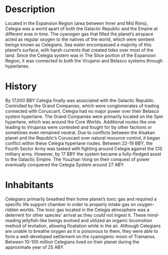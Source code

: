# Description

Located in the Expansion Region (area between Inner and Mid Rims), Celegia was a world apart of both the Galactic Republic and the Empire at different eras in time.
The cyanogen gas that filled the planet’s airspace acted as regular oxygen to the natives of the world, which were sentient beings known as Celegians.
Sea water encompassed a majority of this planet’s surface, with harsh currents that created tides over most of the land.
Since the Celegia system was in The Slice portion of the Expansion Region, it was connected to both the Virujansi and Belasco systems through hyperlanes.

# History

By 17,000 BBY Celegia finally was associated with the Galactic Republic.
Controlled by the Grand Companies, which were conglomerates of trading connected with Coruscant, Celegia had no major power over their Belasco system hyperlane.
The Grand Companies were primarily located on the Spin hyperlane, which was around the Core Worlds.
Additional routes like one leading to Virujansa were contested and fought for by other factions or sometimes even remained neutral.
Due to conflicts between the Alsakan planet and the Republic’s Coruscant over natural resource control, it began conflict within these Celegia hyperlane routes.
Between 22-19 BBY, the Fourth Sector Army was tasked with fighting around Celegia against the CIS military army.
However, by 17 BBY the system became a fully-fledged asset to the Galactic Empire.
The Yuuzhan Vong on their conquest of power eventually conquered the Celegia System around 27 ABY.

# Inhabitants

Celegians primarily breathed their home planet’s toxic gas and required a specific life support chamber in order to properly intake gas on oxygen-ridden worlds.
The toxic gas located in the Celegia atmosphere was a deterrent for other species' arrival as they could not ingest it.
These mind-reading jellyfish-like beings evolved and utilized an organic locomotion method of levitation, allowing floatation while in the air.
Although Celegians are unable to breathe oxygen as it is poisonous to them, they were able to form a well-developed settlement on the cyanogenic moon of Tramanos.
Between 10-100 million Celegians lived on their planet during the approximate year of 25 ABY.
